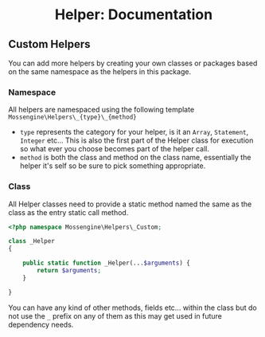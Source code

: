 <h1 align="center">Helper: Documentation</h1>

## Custom Helpers
You can add more helpers by creating your own classes or packages based on the same namespace as the helpers in this package.

### Namespace
All helpers are namespaced using the following template `Mossengine\Helpers\_{type}\_{method}`
- `type` represents the category for your helper, is it an `Array`, `Statement`, `Integer` etc... This is also the first part of the Helper class for execution so what ever you choose becomes part of the helper call.
- `method` is both the class and method on the class name, essentially the helper it's self so be sure to pick something appropriate.

### Class
All Helper classes need to provide a static method named the same as the class as the entry static call method.
```php
<?php namespace Mossengine\Helpers\_Custom;

class _Helper
{

    public static function _Helper(...$arguments) {
        return $arguments;
    }

}
```
You can have any kind of other methods, fields etc... within the class but do not use the `_` prefix on any of them as this may get used in future dependency needs.

